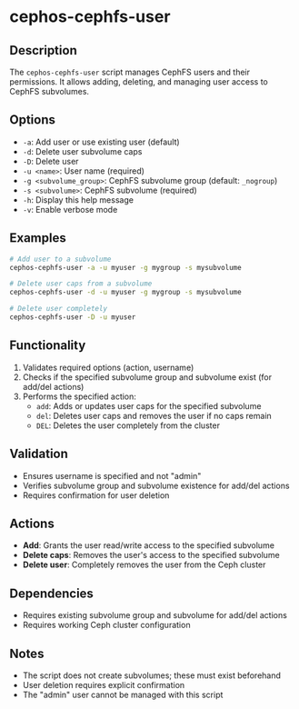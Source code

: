 # cephos-cephfs-user

## Description
The `cephos-cephfs-user` script manages CephFS users and their permissions. It allows adding, deleting, and managing user access to CephFS subvolumes.

## Options
- `-a`: Add user or use existing user (default)
- `-d`: Delete user subvolume caps
- `-D`: Delete user
- `-u <name>`: User name (required)
- `-g <subvolume_group>`: CephFS subvolume group (default: `_nogroup`)
- `-s <subvolume>`: CephFS subvolume (required)
- `-h`: Display this help message
- `-v`: Enable verbose mode

## Examples
```bash
# Add user to a subvolume
cephos-cephfs-user -a -u myuser -g mygroup -s mysubvolume

# Delete user caps from a subvolume
cephos-cephfs-user -d -u myuser -g mygroup -s mysubvolume

# Delete user completely
cephos-cephfs-user -D -u myuser
```

## Functionality
1. Validates required options (action, username)
1. Checks if the specified subvolume group and subvolume exist (for add/del actions)
1. Performs the specified action:
   - `add`: Adds or updates user caps for the specified subvolume
   - `del`: Deletes user caps and removes the user if no caps remain
   - `DEL`: Deletes the user completely from the cluster

## Validation
- Ensures username is specified and not "admin"
- Verifies subvolume group and subvolume existence for add/del actions
- Requires confirmation for user deletion

## Actions
- **Add**: Grants the user read/write access to the specified subvolume
- **Delete caps**: Removes the user's access to the specified subvolume
- **Delete user**: Completely removes the user from the Ceph cluster

## Dependencies
- Requires existing subvolume group and subvolume for add/del actions
- Requires working Ceph cluster configuration

## Notes
- The script does not create subvolumes; these must exist beforehand
- User deletion requires explicit confirmation
- The "admin" user cannot be managed with this script
